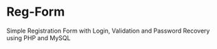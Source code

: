 # Reg-Form
Simple Registration Form with Login, Validation and Password Recovery using PHP and MySQL
